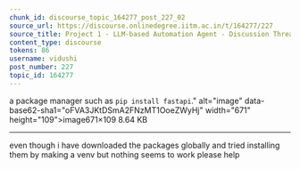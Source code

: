 ```yaml
---
chunk_id: discourse_topic_164277_post_227_02
source_url: https://discourse.onlinedegree.iitm.ac.in/t/164277/227
source_title: Project 1 - LLM-based Automation Agent - Discussion Thread [TDS Jan 2025]
content_type: discourse
tokens: 86
username: vidushi
post_number: 227
topic_id: 164277
---
```


 a package manager such as `pip install fastapi`." alt="image" data-base62-sha1="oFVA3JKtDSmA2FNzMT1OoeZWyHj" width="671" height="109">image671×109 8.64 KB

---

even though i have downloaded the packages globally and tried installing them by making a venv but nothing seems to work please help
